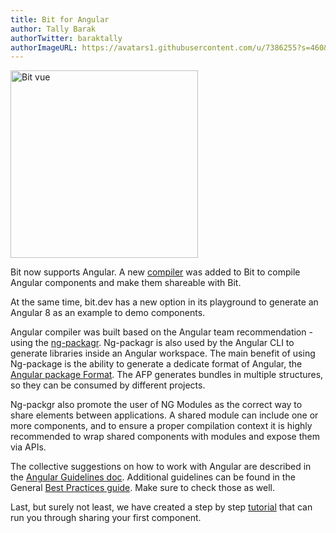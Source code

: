 ```yaml
---
title: Bit for Angular
author: Tally Barak
authorTwitter: baraktally
authorImageURL: https://avatars1.githubusercontent.com/u/7386255?s=460&v=4
---
```

<img src="https://storage.googleapis.com/static.bit.dev/blog/bit-angular.jpg" alt="Bit vue" height="300"/>

Bit now supports Angular. A new [compiler](https://bit.dev/bit/envs/compilers/angular) was added to Bit to compile Angular components and make them shareable with Bit.  

At the same time, bit.dev has a new option in its playground to generate an Angular 8 as an example to demo components.  

Angular compiler was built based on the Angular team recommendation - using the [ng-packagr](https://github.com/ng-packagr/ng-packagr). Ng-packagr is also used by the Angular CLI to generate libraries inside an Angular workspace. The main benefit of using Ng-package is the ability to generate a dedicate format of Angular, the [Angular package Format](https://docs.google.com/document/d/1nn79rrqJ79Y8FSwHCwoVCgIxpOeQfG9XZA6oBDKW5bk/edit#). The AFP generates bundles in multiple structures, so they can be consumed by different projects.  

Ng-packgr also promote the user of NG Modules as the correct way to share elements between applications. A shared module can include one or more components, and to ensure a proper compilation context it is highly recommended to wrap shared components with modules and expose them via APIs.  

The collective suggestions on how to work with Angular are described in the [Angular Guidelines doc](/docs/angular-guidelines). Additional guidelines can be found in the General [Best Practices guide](/docs/best-practices). Make sure to check those as well.  

Last, but surely not least, we have created a step by step [tutorial](/docs/tutorials/bit-angular-tutorial) that can run you through sharing your first component.  
